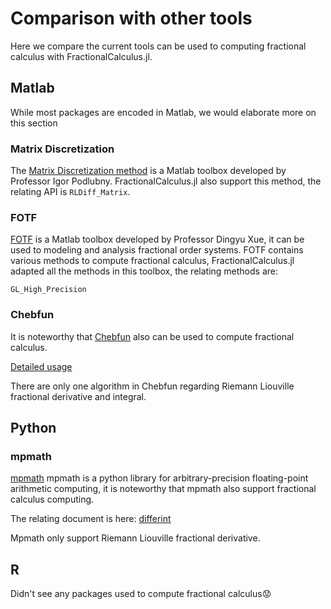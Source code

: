 # Comparison with other tools

Here we compare the current tools can be used to computing fractional calculus with FractionalCalculus.jl.

## Matlab

While most packages are encoded in Matlab, we would elaborate more on this section

### Matrix Discretization

The [Matrix Discretization method](https://www.mathworks.com/matlabcentral/fileexchange/22071-matrix-approach-to-discretization-of-odes-and-pdes-of-arbitrary-real-order) is a Matlab toolbox developed by Professor Igor Podlubny. FractionalCalculus.jl also support this method, the relating API is ```RLDiff_Matrix```.

### FOTF

[FOTF](https://www.mathworks.com/matlabcentral/fileexchange/60874-fotf-toolbox) is a Matlab toolbox developed by Professor Dingyu Xue, it can be used to modeling and analysis fractional order systems. FOTF contains various methods to compute fractional calculus, FractionalCalculus.jl adapted all the methods in this toolbox, the relating methods are:

```GL_High_Precision```

### Chebfun

It is noteworthy that [Chebfun](https://www.chebfun.org/) also can be used to compute fractional calculus.

[Detailed usage](https://www.mathworks.com/matlabcentral/mlc-downloads/downloads/submissions/23972/versions/22/previews/chebfun/examples/integro/html/FracCalc.html)

There are only one algorithm in Chebfun regarding Riemann Liouville fractional derivative and integral.

## Python

### mpmath

[mpmath](https://github.com/fredrik-johansson/mpmath) mpmath is a python library for arbitrary-precision floating-point arithmetic computing, it is noteworthy that mpmath also support fractional calculus computing.

The relating document is here: [differint](https://mpmath.org/doc/current/calculus/differentiation.html#fractional-derivatives-differintegration-differint)

Mpmath only support Riemann Liouville fractional derivative.

## R

Didn't see any packages used to compute fractional calculus😟